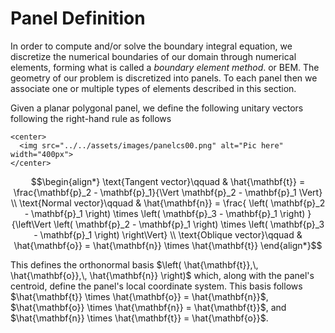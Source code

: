# Panel Definition

In order to compute and/or solve the boundary integral equation, we discretize the numerical boundaries of our domain through numerical elements, forming what is called a *boundary element method*. or BEM.
The geometry of our problem is discretized into panels. To each panel then we associate one or multiple types of elements described in this section.

Given a planar polygonal panel, we define the following unitary vectors following the right-hand rule as follows

```@raw html
<center>
  <img src="../../assets/images/panelcs00.png" alt="Pic here" width="400px">
</center>
```

```math
\begin{align*}
        \text{Tangent vector}\qquad
        &
        \hat{\mathbf{t}} = \frac{\mathbf{p}_2 - \mathbf{p}_1}{\Vert \mathbf{p}_2 - \mathbf{p}_1 \Vert}
    \\
        \text{Normal vector}\qquad
        &
        \hat{\mathbf{n}} = \frac{
                                    \left( \mathbf{p}_2 - \mathbf{p}_1 \right)
                                    \times
                                    \left( \mathbf{p}_3 - \mathbf{p}_1 \right)
                                }{\left\Vert
                                    \left( \mathbf{p}_2 - \mathbf{p}_1 \right)
                                    \times
                                    \left( \mathbf{p}_3 - \mathbf{p}_1 \right)
                                \right\Vert}
    \\
        \text{Oblique vector}\qquad
        &
        \hat{\mathbf{o}} = \hat{\mathbf{n}} \times \hat{\mathbf{t}}
\end{align*}
```

This defines the orthonormal basis $\left( \hat{\mathbf{t}},\, \hat{\mathbf{o}},\, \hat{\mathbf{n}} \right)$ which, along with the panel's centroid, define the panel's local coordinate system.
This basis follows $\hat{\mathbf{t}} \times \hat{\mathbf{o}} = \hat{\mathbf{n}}$, $\hat{\mathbf{o}} \times \hat{\mathbf{n}} = \hat{\mathbf{t}}$, and $\hat{\mathbf{n}} \times \hat{\mathbf{t}} = \hat{\mathbf{o}}$.
